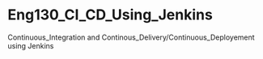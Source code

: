 # Eng130_CI_CD_Using_Jenkins
Continuous_Integration and Continous_Delivery/Continuous_Deployement using Jenkins
